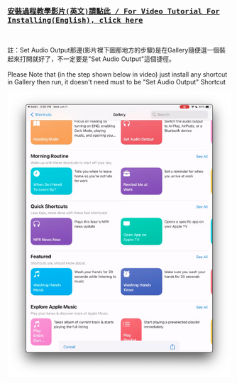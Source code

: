 <a href="https://github.com/iambjlu/dictionary/raw/main/iOS/ReadmeResources/How-To-Install.MP4" target="_blank"><h3><pre>
安裝過程教學影片(英文)請點此 / For Video Tutorial For Installing(English), click here</pre></h3></a><br>


註：Set Audio Output那邊(影片裡下圖那地方的步驟)是在Gallery隨便選一個裝起來打開就好了，不一定要是"Set Audio Output"這個捷徑。<br><br>
Please Note that (in the step shown below in video) just install any shortcut in Gallery then run, it doesn't need must to be "Set Audio Output" Shortcut<br>

<img src="https://github.com/iambjlu/dictionary/raw/main/iOS/ReadmeResources/Set-Audio-Output.png"></img>
